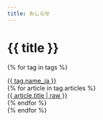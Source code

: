 ```yaml
---
title: おしらせ
---
```

{{ title }}
==
{% for tag in tags %}
<div>
  <div>
    <a href="/news/list?tag={{ tag.name_en }}">{{ tag.name_ja }}</a>
  </div>
  {% for article in tag.articles %}
    <div>
      <a href="/{{ article.lang }}/news/{{ article.url }}">{{ article.title | raw }}</a>
    </div>
  {% endfor %}
</div>
{% endfor %}
